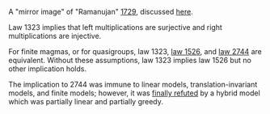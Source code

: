 A "mirror image" of "Ramanujan" [1729](https://teorth.github.io/equational_theories/implications/?1729), discussed [here](https://leanprover.zulipchat.com/#narrow/channel/458659-Equational/topic/1323).

Law 1323 implies that left multiplications are surjective and right multiplications are injective.

For finite magmas, or for quasigroups, law 1323, [law 1526](https://teorth.github.io/equational_theories/implications/?1526), and [law 2744](https://teorth.github.io/equational_theories/implications/?2744) are equivalent.  Without these assumptions, law 1323 implies law 1526 but no other implication holds.

The implication to 2744 was immune to linear models, translation-invariant models, and finite models; however, it was [finally refuted](https://teorth.github.io/equational_theories/blueprint/1323-chapter.html) by a hybrid model which was partially linear and partially greedy.
